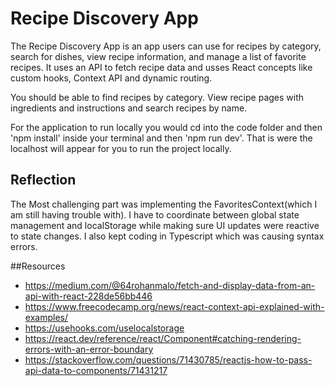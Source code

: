 # Recipe Discovery App

The Recipe Discovery App is an app users can use for recipes by category, search for dishes, view recipe information, and manage a list of favorite recipes. It uses an  API to fetch recipe data and usses React concepts like custom hooks, Context API and dynamic routing.

You should be able to find recipes by category. View recipe pages with ingredients and instructions and search recipes by name.

For the application to run locally you would cd into the code folder and then 'npm install' inside your terminal and then 'npm run dev'. That is were the localhost will appear for you to run the project locally.

## Reflection
The Most challenging part was implementing the FavoritesContext(which I am still having trouble with). I have to coordinate between global state management and localStorage while making sure UI updates were reactive to state changes. I also kept coding in Typescript which was causing syntax errors. 

##Resources
- https://medium.com/@64rohanmalo/fetch-and-display-data-from-an-api-with-react-228de56bb446
- https://www.freecodecamp.org/news/react-context-api-explained-with-examples/
- https://usehooks.com/uselocalstorage
- https://react.dev/reference/react/Component#catching-rendering-errors-with-an-error-boundary
- https://stackoverflow.com/questions/71430785/reactjs-how-to-pass-api-data-to-components/71431217
